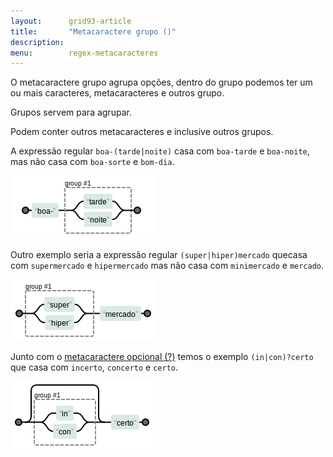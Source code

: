 ```yaml
---
layout:      grid93-article
title:       "Metacaractere grupo ()"
description: 
menu:        regex-metacaracteres
---
```


O metacaractere grupo agrupa opções, dentro do grupo podemos ter um ou mais caracteres, metacaracteres e outros grupo.

Grupos servem para agrupar.

Podem conter outros metacaracteres e inclusive outros grupos.

A expressão regular `boa-(tarde|noite)` casa com `boa-tarde` e `boa-noite`, mas não casa com  `boa-sorte` e `bom-dia`.

![Figura ilustrando o metacaractere grupo](../metacaractere-grupo/metacaractere-grupo-01.png "Expresão regular: metacaractere grupo")

Outro exemplo seria a expressão regular `(super|hiper)mercado` quecasa com `supermercado` e `hipermercado` mas não casa
com `minimercado` e `mercado`.

![Figura ilustrando o metacaractere grupo](../metacaractere-grupo/metacaractere-grupo-02.png "Expresão regular: metacaractere grupo")

Junto com o [metacaractere opcional (?)](/regex/metacaractere-opcional/) temos o exemplo `(in|con)?certo` que casa com 
`incerto`, `concerto` e `certo`.

![Figura ilustrando o metacaractere grupo](../metacaractere-grupo/metacaractere-grupo-03.png "Expresão regular: metacaractere grupo")
